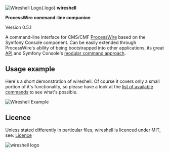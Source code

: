 ![Wireshell Logo](/assets/img/favicon-16x16.png){.logo} **wireshell**

**ProcessWire command-line companion**

Version 0.5.1

A command-line interface for CMS/CMF [ProcessWire](https://processwire.com) based on the Symfony Console component.
Can be easily extended through ProcessWire's ability of being bootstrapped into other applications, its great [API](https://processwire.com/api/) and
Symfony Console's [modular command approach](http://symfony.com/doc/current/components/console/introduction%20%20%20%20%20%20.html).

## Usage example

Here's a short demonstration of wireshell. Of course it covers only a small portion of it's functionality, so please have a look at the [list of available commands](commands/backup.md) to see what's possible.

![Wireshell Example](/assets/img/wireshell.gif)

## Licence

Unless stated differently in particular files, wireshell is licenced under MIT, see: [Licence](http://wireshell.pw/#licence)

![wireshell logo](/assets/img/logo.png)
